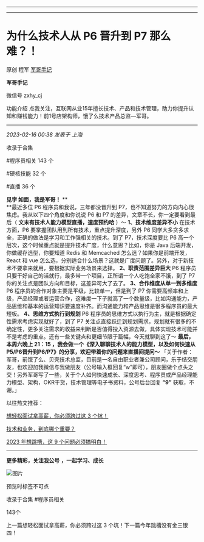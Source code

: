 ----------------------------------------
----------------------------------------
#  为什么技术人从 P6 晋升到 P7 那么难？！

原创 程军  [ 军哥手记 ](javascript:void\(0\);)

**军哥手记** ![]()

微信号 zxhy_cj

功能介绍 点我关注，互联网从业15年擅长技术、产品和技术管理，助力你提升认知和赚钱能力！前1号店架构师，饿了么技术产品总监—军哥。

____

_2023-02-16 00:38_ _发表于 上海_

收录于合集

#程序员相关 143 个

#硬核技能 32 个

#直播 36 个

**见字 如面，我是军哥！** **  
**最近多位 P6 程序员和我说，三年都没晋升到 P7，也不知道努力的方向内心很焦虑。我从以下四个角度和你说说 P6 和 P7
的差异，文章不长，你一定要看到最后（ **文末有技术人能力模型直播，速度预约哈** ）～ **1、技术维度差异不小** 在技术方面，P6
要掌握团队用到所有技术，重点提升深度，另外 P6 同学大多贪多求全，正确的做法是学习和工作强相关的技术。到了 P7，技术深度要比 P6
高一个层次，这个时候重点就是提升技术广度，什么意思？比如，你是 Java 后端开发，你做缓存选型，你要知道 Redis 和 Memcached
怎么选？如果你是前端开发，React 和 vue 怎么选，分别适合什么场景？这就是广度问题了。另外，对于新技术不要拿来就用，要根据实际业务场景来选择。
**2、职责范围差异巨大** P6 程序员只要干好自己的活就行，最多带一个项目，正所谓一个人吃饱全家不饿，到了 P7
你的关注点是团队方向和目标，这差异可大了去了。 **3、合作维度从单一到多维度** P6 程序员的合作对象主要是平级，比较单一，但是到了 P7
你需要高频率和上级，产品经理或者运营合作，这难度一下子就高了一个数量级，比如沟通能力，产品思维和基本的运营知识要速度补齐。而沟通能力和产品思维是很多程序员的最大短板。
**4、思维方式执行到规划** P6 程序员的思维方式以执行为主，就是根据确定性需求考虑实现就好了，到了 P7
关注点直接跃迁到规划需求，规划就有很多的不确定性，更多关注需求的收益来判断是否值得投入资源去做，具体实现技术可能并不是考虑的重点。还有一些关键点和更细节限于篇幅，今天就聊到这了～
**最后，本周六晚上 21：15
，我会做一个《深入聊聊技术人的能力模型，以及如何快速从P5/P6晋升到P6/P7》的分享，欢迎带着你的问题来直播间提问～**
「关于作者：军哥，前饿了么、贝壳技术总监，目前是一名自由职业者兼公司顾问，乐于结交朋友，也欢迎加我微信与我做朋友（公号输入框回复“w”即可），朋友圈做个点头之交！另外军哥写了一些，关于个人如何快速成长、深度思考、程序员或产品经理能力模型、架构，OKR干货，技术管理等电子书资料，公号后台回复
**“9”** 获取，不谢。」  

以往热文推荐：

[想轻松面试拿高薪，你必须跨过这 3
个坑！](http://mp.weixin.qq.com/s?__biz=MzA3MDU2MjM4Ng==&mid=2247497250&idx=1&sn=2fd5a2cec1a0bf122951f1cff0c6a869&chksm=9f38511fa84fd8097773bbf79d6dbf956120946d649f99b3e51e50500b93f29902d65929ebb9&scene=21#wechat_redirect)  

[技术和业务，到底哪个重要？](http://mp.weixin.qq.com/s?__biz=MzA3MDU2MjM4Ng==&mid=2247497237&idx=1&sn=f0795170d6daf4c83fa44cc0a5ffef5b&chksm=9f385128a84fd83e0a40246c2efedb64f03fead8f9feffefee11033cd62597247f09903b23ff&scene=21#wechat_redirect)  

[2023 年想跳槽，这 9
个问题必须搞明白！](http://mp.weixin.qq.com/s?__biz=MzA3MDU2MjM4Ng==&mid=2247497234&idx=1&sn=ed2b3ffd36b739e9a66a4163bb1be09c&chksm=9f38512fa84fd839c509574477ae165873b584fd654b64bc7728ddb3582d1c1296439fc9444b&scene=21#wechat_redirect)  

  

* * *

  

 **更多精彩，关注我公号** **，一起学习、成长**

![图片](https://mmbiz.qpic.cn/mmbiz_png/b96CibCt70iaajvl7fD4ZCicMcjhXMp1v6UibM134tIsO1j5yqHyNhh9arj090oAL7zGhRJRq6cFqFOlDZMleLl4pw/640?wx_fmt=png)

预览时标签不可点

收录于合集 #程序员相关

143个

上一篇想轻松面试拿高薪，你必须跨过这 3 个坑！下一篇今年跳槽没有金三银四！

